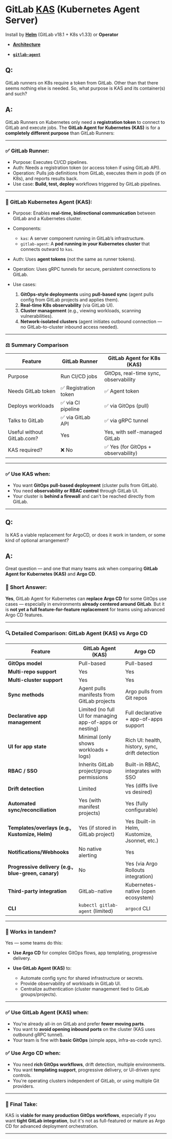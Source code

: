 # GitLab [KAS](https://docs.gitlab.com/user/clusters/agent/ "docs.gitlab.com") (Kubernetes Agent Server)

Install by [__Helm__](https://docs.gitlab.com/charts/installation/cloud/ "docs.gitlab.com") (GitLab v18.1 + K8s v1.33) or __Operator__

- [__Architecture__](https://gitlab.com/gitlab-org/cluster-integration/gitlab-agent/-/blob/master/doc/architecture.md "GitLab.com")

- [__`gitlab-agent`__](https://gitlab.com/gitlab-org/cluster-integration/gitlab-agent "GitLab.com") 


## Q:

GitLab runners on K8s require a token from GitLab. 
Other than that there seems nothing else is needed. 
So, what purpose is KAS and its container(s) and such?

## A:

GitLab Runners on Kubernetes only need a **registration token** to connect to GitLab and execute jobs. 
The **GitLab Agent for Kubernetes (KAS)** is for a **completely different purpose** than GitLab Runners:

---

### ✅ **GitLab Runner**:

* Purpose: Executes CI/CD pipelines.
* Auth: Needs a registration token (or access token if using GitLab API).
* Operation: Pulls job definitions from GitLab, executes them in pods (if on K8s), and reports results back.
* Use case: **Build, test, deploy** workflows triggered by GitLab pipelines.

---

### 🧠 **GitLab Kubernetes Agent (KAS)**:

* Purpose: Enables **real-time, bidirectional communication** between GitLab and a Kubernetes cluster.
* Components:

  * `kas`: A server component running in GitLab’s infrastructure.
  * `gitlab-agent`: A **pod running in your Kubernetes cluster** that connects outward to `kas`.
* Auth: Uses **agent tokens** (not the same as runner tokens).
* Operation: Uses gRPC tunnels for secure, persistent connections to GitLab.
* Use cases:

  1. **GitOps-style deployments** using **pull-based sync** (agent pulls config from GitLab projects and applies them).
  2. **Real-time K8s observability** (via GitLab UI).
  3. **Cluster management** (e.g., viewing workloads, scanning vulnerabilities).
  4. **Network-isolated clusters** (agent initiates outbound connection — no GitLab-to-cluster inbound access needed).

---

### ⚖️ Summary Comparison

| Feature                    | GitLab Runner        | GitLab Agent for K8s (KAS)            |
| -------------------------- | -------------------- | ------------------------------------- |
| Purpose                    | Run CI/CD jobs       | GitOps, real-time sync, observability |
| Needs GitLab token         | ✅ Registration token | ✅ Agent token                         |
| Deploys workloads          | ✅ via CI pipeline    | ✅ via GitOps (pull)                   |
| Talks to GitLab            | ✅ via GitLab API     | ✅ via gRPC tunnel                     |
| Useful without GitLab.com? | Yes                  | Yes, with self-managed GitLab         |
| KAS required?              | ❌ No                 | ✅ Yes (for GitOps + observability)    |

---

### ✅ Use KAS when:

* You want **GitOps pull-based deployment** (cluster pulls from GitLab).
* You need **observability or RBAC control** through GitLab UI.
* Your cluster is **behind a firewall** and can't be reached directly from GitLab.


---

## Q:

Is KAS a viable replacement for ArgoCD, or does it work in tandem, or some kind of optional arrangement?

## A:

Great question — and one that many teams ask when comparing **GitLab Agent for Kubernetes (KAS)** and **Argo CD**.

### 🧭 Short Answer:

**Yes**, GitLab Agent for Kubernetes can **replace Argo CD** for some GitOps use cases — especially in environments **already centered around GitLab**.
But it is **not yet a full feature-for-feature replacement** for teams using advanced Argo CD features.

---

### 🔍 Detailed Comparison: GitLab Agent (KAS) vs Argo CD

| Feature                                             | GitLab Agent (KAS)                                       | Argo CD                                         |
| --------------------------------------------------- | -------------------------------------------------------- | ----------------------------------------------- |
| **GitOps model**                                    | Pull-based                                               | Pull-based                                      |
| **Multi-repo support**                              | Yes                                                      | Yes                                             |
| **Multi-cluster support**                           | Yes                                                      | Yes                                             |
| **Sync methods**                                    | Agent pulls manifests from GitLab projects               | Argo pulls from Git repos                       |
| **Declarative app management**                      | Limited (no full UI for managing app-of-apps or nesting) | Full declarative + app-of-apps support          |
| **UI for app state**                                | Minimal (only shows workloads + logs)                    | Rich UI: health, history, sync, drift detection |
| **RBAC / SSO**                                      | Inherits GitLab project/group permissions                | Built-in RBAC, integrates with SSO              |
| **Drift detection**                                 | Limited                                                  | Yes (diffs live vs desired)                     |
| **Automated sync/reconciliation**                   | Yes (with manifest projects)                             | Yes (fully configurable)                        |
| **Templates/overlays (e.g., Kustomize, Helm)**      | Yes (if stored in GitLab project)                        | Yes (built-in Helm, Kustomize, Jsonnet, etc.)   |
| **Notifications/Webhooks**                          | No native alerting                                       | Yes                                             |
| **Progressive delivery (e.g., blue-green, canary)** | No                                                       | Yes (via Argo Rollouts integration)             |
| **Third-party integration**                         | GitLab-native                                            | Kubernetes-native (open ecosystem)              |
| **CLI**                                             | `kubectl gitlab-agent` (limited)                         | `argocd` CLI                                    |

---

### 🔄 Works **in tandem**?

Yes — some teams do this:

* **Use Argo CD** for complex GitOps flows, app templating, progressive delivery.
* **Use GitLab Agent (KAS)** to:

  * Automate config sync for shared infrastructure or secrets.
  * Provide observability of workloads in GitLab UI.
  * Centralize authentication (cluster management tied to GitLab groups/projects).

---

### ✅ Use GitLab Agent (KAS) when:

* You're already all-in on GitLab and prefer **fewer moving parts**.
* You want to **avoid opening inbound ports** on the cluster (KAS uses outbound gRPC tunnel).
* Your team is fine with **basic GitOps** (simple apps, infra-as-code sync).

### ✅ Use Argo CD when:

* You need **rich GitOps workflows**, drift detection, multiple environments.
* You want **templating support**, progressive delivery, or UI-driven sync controls.
* You're operating clusters independent of GitLab, or using multiple Git providers.

---

### 🧪 Final Take:

KAS is **viable for many production GitOps workflows**, especially if you want **tight GitLab integration**, but it's not as full-featured or mature as Argo CD for advanced deployment orchestration.

---

<!-- 

# Markdown Cheatsheet

[Markdown Cheatsheet](https://github.com/adam-p/markdown-here/wiki/Markdown-Cheatsheet "Wiki @ GitHub")

# … ⋮ ︙ • “” ‘’ – — ™ ® © ± ° ¹ ² ³ ¼ ½ ¾ ÷ × ₽ € ¥ £ ¢ ¤ ♻  ⚐ ⚑
# ☢  ☣  ☠  ¦ ¶ § † ‡ ß µ ø Ø ƒ Δ ☡ ☈ ☧ ☩ ✚ ☨ ☦  ☓ ♰ ♱ ✖  ☘  웃 𝐀𝐏𝐏 𝐋𝐀𝐁
# ⚠️ ✅ 🚀 🚧 🛠️ 🔧 🔍 🧪 👈 ⚡ ❌ 💡 🔒 📊 📈 🧩 📦 🧳 🥇 ✨️ 🔚

# Bookmark

- Reference
[Foo](#foo)

- Target
<a name="foo"></a>


-->
